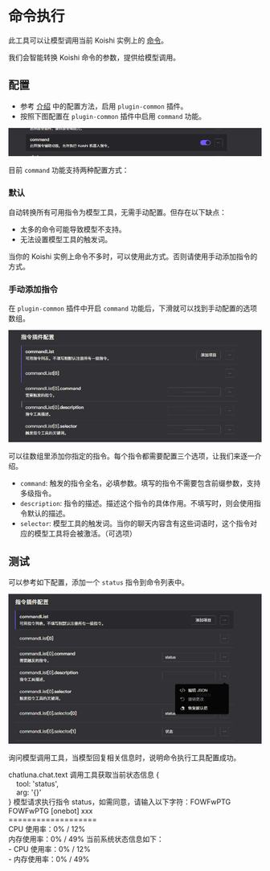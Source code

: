 # 命令执行

此工具可以让模型调用当前 Koishi 实例上的 [命令](https://koishi.chat/zh-CN/manual/usage/command.html)。

我们会智能转换 Koishi 命令的参数，提供给模型调用。

## 配置

- 参考 [介绍](introduction.md) 中的配置方法，启用 `plugin-common` 插件。
- 按照下图配置在 `plugin-common` 插件中启用 `command` 功能。

![alt text](../../public/images/image-40.png)

目前 `command` 功能支持两种配置方式：

### 默认

自动转换所有可用指令为模型工具，无需手动配置。但存在以下缺点：

- 太多的命令可能导致模型不支持。
- 无法设置模型工具的触发词。

当你的 Koishi 实例上命令不多时，可以使用此方式。否则请使用手动添加指令的方式。

### 手动添加指令

在 `plugin-common` 插件中开启 `command` 功能后，下滑就可以找到手动配置的选项数组。

![alt text](../../public/images/image-41.png)

可以往数组里添加你指定的指令。每个指令都需要配置三个选项，让我们来逐一介绍。

- `command`: 触发的指令全名，必填参数。填写的指令不需要包含前缀参数，支持多级指令。
- `description`: 指令的描述。描述这个指令的具体作用。不填写时，则会使用指令默认的描述。
- `selector`: 模型工具的触发词。当你的聊天内容含有这些词语时，这个指令对应的模型工具将会被激活。（可选项）

## 测试

可以参考如下配置，添加一个 `status` 指令到命令列表中。

![alt text](../../public/images/image-42.png)

询问模型调用工具，当模型回复相关信息时，说明命令执行工具配置成功。

<chat-panel>
  <chat-message nickname="User">chatluna.chat.text 调用工具获取当前状态信息</chat-message>
  <chat-message nickname="Bot">
    {<br>
      &nbsp;&nbsp;&nbsp;&nbsp;tool: 'status',<br>
      &nbsp;&nbsp;&nbsp;&nbsp;arg: '{}'<br>
    }
  </chat-message>
  <chat-message nickname="Bot">模型请求执行指令 status，如需同意，请输入以下字符：FOWFwPTG </chat-message>
  <chat-message nickname="User">FOWFwPTG</chat-message>
  <chat-message nickname="Bot">
   [onebot] xxx<br>
   ===================<br>
   CPU 使用率：0% / 12%<br>
   内存使用率：0% / 49%
  </chat-message>
  <chat-message nickname="Bot">
  当前系统状态信息如下：<br>
  - CPU 使用率：0% / 12%<br>
  - 内存使用率：0% / 49%
  </chat-message>
</chat-panel>
